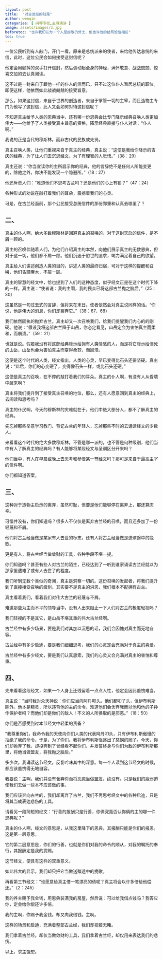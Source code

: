```yaml
---
layout: post
title:  "对古兰经的轻蔑"
author: wenqin
categories: [ 问琴专栏,主麻演讲 ]
image: assets/images/3.jpg
beforetoc: "也许我们认为一个人是虔敬的修士，但也许他的结局恰恰相反"
toc: true
---
```



一位公民听到有人敲门，开门一看，原来是总统派来的使者，来给他传达总统的来信，此时，这位公民会如何接受这封信呢？

他定会用颤抖的双手打开信封，然后调动起全身的神经，满怀敬意、战战兢兢、惊喜交加的去认真阅读。

这不过是一封来自于跟他一样的仆人的信而已，只不过这位仆人暂居总统的职位。即便这样，他依然如此战战兢兢的接受旨意。

那么，如果这封信，来自于世界的创造者，来自于掌管一切的主宰，而且造物主专门为他写了这封信，此人又会如何对待这封信呢？

不知道真主给予人类的恩典当中，还有哪一份恩典会比专门降示经典召唤人类更加伟大——他给予了人类接受真主旨意的资格，降示经典直接与仆人对话：“仆人啊。”

我说的正是当代的穆斯林，而非古代的民族或先贤。

真主召唤人类，让他们重视来自于真主的经典，真主说：“这便是我给你降示的吉庆的经典，为了让人们去沉思经文，为了有理智的人觉悟。”（38：29）

真主还说：“你当宣读你的主所启示你的经典，他的言辞绝不是任何人所能变更的，除他之外，你决不能发现一个隐避所。”（18：27）

他还斥责人们：“难道他们不思考古兰吗？还是他们的心上有锁？”（47：24）

各种形式的劝说在敲打着我们的耳朵，震撼着我们的心灵。

可是，在古兰经面前，那个公民接受总统信件的那份郑重和认真去哪里了？

## 二、

真主的仆人啊，绝大多数穆斯林是回避真主的召唤的，对于这封天启的信件，是不屑一顾的。

真主的召唤伴随着人们，为他们介绍真主的本然，向他们展示真主的无数恩典，但对于这一切，他们都不屑一顾。他们沉迷于俗世的追求，竭力满足着自己的欲望。

真主给人们讲述创造人类的目的，讲述人类的最终归宿，可对于这样的提醒和召唤，他们昏聩麻木，不屑一顾。

真主的智慧的经文中，恰也提到了人们的这种态度，似乎经文正是在这个时代下降的一样。真主说：“使者说：我的主啊，我的民众已将这部古兰抛之脑后。”（25：30）

这虽然是一句过去式的言辞，但将来在末日，使者依然会对真主说同样的话。“你说，他是伟大的消息，你们却离弃它。”（38：67、68）

我们依然固执的抛弃古兰，真主却又一次召唤我们，给我们提醒我们内心的的刚硬。他说：“假设我将这部古兰降于山岳，你必定看见，山岳定会为害怕真主而柔和，而崩溃。”（59：21）

也就是说。假若我没有将这部经典降示给拥有人类情感的人，而是将它降示给僵死的山岳，山岳也会为害怕真主而变得柔软，而崩溃。

这便是这个时代的人类，经文指出，人类的心灵，早已变得比石头还要坚硬。真主说：“此后，你们的心变硬了，变得像石头一样，或比石头还硬。”

这便是真主的召唤，在不停的敲打着我们的耳朵。真主的仆人啊，有没有人从昏聩中醒来啊？

真主将我们提升到了接受真主召唤的地位，那么，还有人愿意回到真主的经典上，去阅读和思考吗？

真主的仆民啊，今天的穆斯林的灾难就在于，他们中绝大部分人，都不了解真主的经典。

先忘掉那些举意学习教门、背记古兰的年轻人，忘掉那些不时的去诵读经文的少数人。

来看看这个时代的绝大多数穆斯林，不管是哪一派的，也不管是何种级别，他们当中有人了解真主的经典吗？有人能够将某段经文与圣训区分开来吗？

他们当中，有人在早晨或晚上去思考和参悟某一节经文吗？那可是来自于最高主宰的信件啊。

你们都知道答案。

## 三、

这种对于造物主启示的离弃，虽然可耻，但要是他们能够停在离弃上，那还算庆幸。

可惜并没有，你们知道吗？很多人不仅仅是离弃古兰经的召唤，而且还多加了一份轻蔑和不屑。

他们将古兰经当做是某家有人去世的标志，还有人将古兰经当做是送殡途中的挽歌。

更是有人，将古兰经当做敛财的工具，各种手段不堪一提。

你们知道吗？甚至有些人对古兰的陌生，已经达到了一听到谁家诵读古兰经就以为那家里遭难了或有人去世了的程度。

我们听到无数个类似的奇闻，真主是洞察一切的。这份召唤的发起者，将我们提升到了直接接受召唤的级别，其实要不是真主的洪恩，我们根本不配拥有古兰。

真主看着我们，看着我们对伟大古兰的轻蔑与不屑。

难道那些为主而不平的领导当中，没有人出来阻止一下人们对古兰的极度轻视吗？

我们轻视的不是其它，是山岳不堪其重的伟大古兰经啊。

古兰经中有多少场景，要是我们对其加以沉思的话，我们会因愧对真主而无地自容。

古兰经中有多少启迪，要是我们细细思考，我们的心灵定会充满对于真主的喜爱。

古兰经中有多少经文，要是我们认真思索，我们的心灵又会充满对真主的害怕和尊重。

## 四、

先来看看这段经文，如果一个人身上还残留着一点点人性，他定会因此羞愧难当。

真主说：“当时我对众天神说：你们应当向阿丹叩头。他们都叩了头，但伊布利斯除外。他本是精灵，所以违背他的主的命令，难道他们会舍弃我而以他和他的子孙作保护者吗？而他们却是你们的敌人！不义的人所换取的是邪恶。”（18：50）

你们是否感受到过本节经文中轻柔的责备？

“我尊重你们，我命令我的天使向你们人类的代表阿丹叩头，只有伊布利斯傲慢的拒绝了我的命令，于是，为了你们，我将伊布利斯驱逐出了慈悯的圈子。今天，你们却抛弃了我，却投奔到了曾经看不起你们，并发誓终身与你们为敌的伊布利斯那里，将他当做盟友，将我抛之脑后。”

多少次，我诵读这节经文，反复吟味其中的深意。每一个人读到这节经文的时候，都应该羞愧得无地自容。

我要说：主啊，我们并没有舍弃你而将恶魔当做盟友，绝没有。只是我们的羸弱迫使我们去做一些本不应该做的事。

我们应该奔向古兰的，我们却离弃了古兰，我们不再思考经文中的各种启迪，只是将其当成表达悲伤的工具。

请看另一段简短的经文：“行善的报酬只是行善，你俩究竟否认你俩的主的哪一件恩典呢？”

真主的仆人啊，经文的意思是，从我这里降下的恩典，其报酬只能是你们的报恩。这是第一层意思。

它的第二层意思是，你们的行善，也就是你们对我的命令的顺从，对我的嘱托的奉行，其报酬定是我的赏赐。

这节经文，便具有这样的双重意义。

如此伟大的启示，我们却只把它当做送殡途中的挽歌。

再看第三节经文：“谁愿意给真主借一笔漂亮的债呢？真主将会以许多倍给他偿还。”（2：245）

我的养主赐予我金钱，用恩典装满我的房屋，然后说：可以给我借点钱吗？我答应你，定会给你偿还许多倍。

我的主啊，你赐予我金钱，却又向我借钱。主啊。

这样的场景和启迪，充满着整部古兰经，我们却视若无睹。

我们拿着古兰经，却仅当做敛财的工具，我们拿着古兰经，却仅用来表达我们的悲伤。

以上，求主饶恕。
